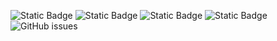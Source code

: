 ![Static Badge](https://img.shields.io/badge/blacklists-60-000000) ![Static Badge](https://img.shields.io/badge/blacklisted-3065322-cc0000) ![Static Badge](https://img.shields.io/badge/whitelisted-2243-00CC00) ![Static Badge](https://img.shields.io/badge/streaming_blacklist-28107-000000) ![GitHub issues](https://img.shields.io/github/issues/fabriziosalmi/blacklists)
